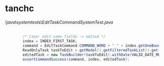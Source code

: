 # tanchc
###### \java\systemtests\EditTaskCommandSystemTest.java
``` java
        /* Case: edit some fields -> edited */
        index = INDEX_FIRST_TASK;
        command = EditTaskCommand.COMMAND_WORD + " " + index.getOneBased() + DATE_DESC_MEETING;
        ReadOnlyTask taskToEdit = getModel().getFilteredTaskList().get(index.getZeroBased());
        editedTask = new TaskBuilder(taskToEdit).withDate(VALID_DATE_MEETING).build();
        assertCommandSuccess(command, index, editedTask);
```

